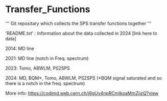 # Transfer_Functions

''' Git repositary which collects the SPS transfer functions together '''

'README.txt' : Information about the data collected in 2024 [link here to data]

2014: MD line

2021: MD line (notch in Freq. spectrum)

2023: Tomo, ABWLM, PS2SPS

2024: MD, BQM*, Tomo, ABWLM, PS2SPS (*BQM signal saturated and so there is a notch in the freq. spectrum)

More info: https://codimd.web.cern.ch/j8gUy4npRCmIkoaMmZjizQ?view
